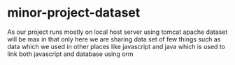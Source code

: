 # minor-project-dataset
As our project runs mostly on local host server using tomcat apache dataset will be max in that only here we are sharing data set of few things such as data which we used in other places like javascript and java which is used to link both javascript and database using orm  

